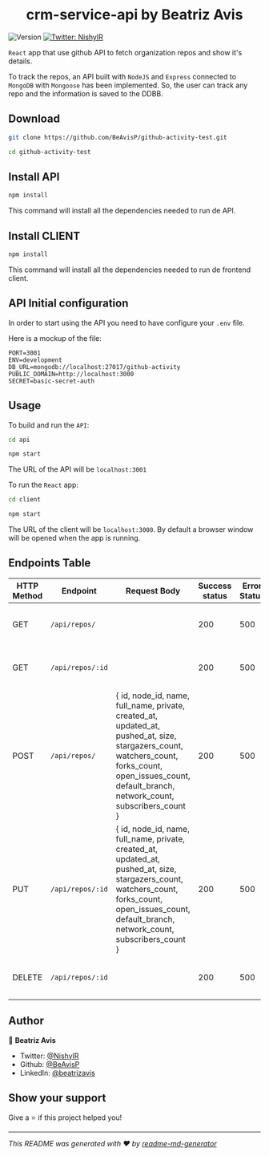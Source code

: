 <h1 align="center">crm-service-api by Beatriz Avis</h1>
<p>
  <img alt="Version" src="https://img.shields.io/badge/version-0.0.0-blue.svg?cacheSeconds=2592000" />
  <a href="https://twitter.com/NishyIR" target="_blank">
    <img alt="Twitter: NishyIR" src="https://img.shields.io/twitter/follow/NishyIR.svg?style=social" />
  </a>
</p>

`React` app that use github API to fetch organization repos and show it's details.

To track the repos, an API built with `NodeJS` and `Express` connected to `MongoDB` with `Mongoose` has been implemented. So, the user can track any repo and the information is saved to the DDBB.

## Download

```sh
git clone https://github.com/BeAvisP/github-activity-test.git

cd github-activity-test
```

## Install API

```sh
npm install
```

This command will install all the dependencies needed to run de API.

## Install CLIENT

```sh
npm install
```

This command will install all the dependencies needed to run de frontend client.

## API Initial configuration

In order to start using the API you need to have configure your `.env` file.

Here is a mockup of the file:

```
PORT=3001
ENV=development
DB_URL=mongodb://localhost:27017/github-activity
PUBLIC_DOMAIN=http://localhost:3000
SECRET=basic-secret-auth
```

## Usage

To build and run the `API`:

```sh
cd api

npm start
```

The URL of the API will be `localhost:3001`

To run the `React` app:

```sh
cd client

npm start
```

The URL of the client will be `localhost:3000`.
By default a browser window will be opened when the app is running.

## Endpoints Table

| HTTP Method | Endpoint         | Request Body                                                                                                                                                                                           | Success status | Error Status | Description                          |
| ----------- | ---------------- | ------------------------------------------------------------------------------------------------------------------------------------------------------------------------------------------------------ | -------------- | ------------ | ------------------------------------ |
| GET         | `/api/repos/`    |                                                                                                                                                                                                        | 200            | 500          | Get all saved repos in the DDBB      |
| GET         | `/api/repos/:id` |                                                                                                                                                                                                        | 200            | 500          | Get a repo by it's ID from the DDBB  |
| POST        | `/api/repos/`    | { id, node_id, name, full_name, private, created_at, updated_at, pushed_at, size, stargazers_count, watchers_count, forks_count, open_issues_count, default_branch, network_count, subscribers_count } | 200            | 500          | Save a new repo in the DDBB          |
| PUT         | `/api/repos/:id` | { id, node_id, name, full_name, private, created_at, updated_at, pushed_at, size, stargazers_count, watchers_count, forks_count, open_issues_count, default_branch, network_count, subscribers_count } | 200            | 500          | Edit repo by it's ID from the DDBB   |
| DELETE      | `/api/repos/:id` |                                                                                                                                                                                                        | 200            | 500          | Delete repo by it's ID from the DDBB |

## Author

👤 **Beatriz Avis**

- Twitter: [@NishyIR](https://twitter.com/NishyIR)
- Github: [@BeAvisP](https://github.com/BeAvisP)
- LinkedIn: [@beatrizavis](https://linkedin.com/in/beatrizavis)

## Show your support

Give a ⭐️ if this project helped you!

---

_This README was generated with ❤️ by [readme-md-generator](https://github.com/kefranabg/readme-md-generator)_
